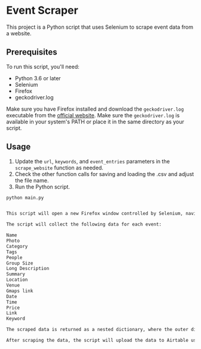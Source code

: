 # Event Scraper

This project is a Python script that uses Selenium to scrape event data from a website. 

## Prerequisites

To run this script, you'll need:

- Python 3.6 or later
- Selenium
- Firefox
- geckodriver.log

Make sure you have Firefox installed and download the `geckodriver.log` executable from the [official website](https://github.com/mozilla/geckodriver/releases). Make sure the `geckodriver.log` is available in your system's PATH or place it in the same directory as your script.

## Usage

1. Update the `url`, `keywords`, and `event_entries` parameters in the `scrape_website` function as needed.
2. Check the other function calls for saving and loading the .csv and adjust the file name.
3. Run the Python script.

```bash
python main.py


This script will open a new Firefox window controlled by Selenium, navigate to the specified url, and search for events based on the keywords. It will continue to scroll and collect data until it reaches the number of event_entries specified.

The script will collect the following data for each event:

Name
Photo
Category
Tags
People
Group Size
Long Description
Summary
Location
Venue
Gmaps link
Date
Time
Price
Link
Keyword

The scraped data is returned as a nested dictionary, where the outer dictionary keys are the keywords and the inner dictionary keys are the event URLs.

After scraping the data, the script will upload the data to Airtable using the csv_to_airtable function. You must provide your own Airtable API key and URL for this to work.